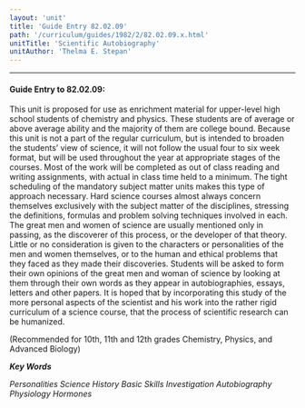 ```yaml
---
layout: 'unit'
title: 'Guide Entry 82.02.09'
path: '/curriculum/guides/1982/2/82.02.09.x.html'
unitTitle: 'Scientific Autobiography'
unitAuthor: 'Thelma E. Stepan'
---
```


<body>
<hr/>
 <h4>
  Guide Entry to 82.02.09:
 </h4>
 This unit is proposed for use as enrichment material for upper-level high school students of chemistry and physics.  These students are of average or above average ability and the majority of them are college bound.  Because this unit is not a part of the regular curriculum, but is intended to broaden the students’ view of science, it will not follow the usual four to six week format, but will be used throughout the year at appropriate stages of the courses.  Most of the work will be completed as out of class reading and writing assignments, with actual in class time held to a minimum.  The tight scheduling of the mandatory subject matter units makes this type of approach necessary. Hard science courses almost always concern themselves exclusively with the subject matter of the disciplines, stressing the definitions, formulas and problem solving techniques involved in each.  The great men and women of science are usually mentioned only in passing, as the discoverer of this process, or the developer of that theory.  Little or no consideration is given to the characters or personalities of the men and women themselves, or to the human and ethical problems that they faced as they made their discoveries.  Students will be asked to form their own opinions of the great men and woman of science by looking at them through their own words as they appear in autobiographies, essays, letters and other papers.  It is hoped that by incorporating this study of the more personal aspects of the scientist and his work into the rather rigid curriculum of a science course, that the process of scientific research can be humanized.
 <p>
  (Recommended for 10th, 11th and 12th grades Chemistry, Physics, and Advanced Biology)
 </p>
<p>
  <b>
   <i>
    Key Words
   </i>
  </b>
  <br/>
 </p>
 <p>
  <i>
   Personalities Science History Basic Skills Investigation Autobiography Physiology Hormones
  </i>
 </p>

</body>
